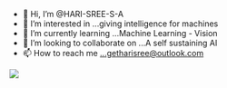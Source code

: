 - 👋 Hi, I’m @HARI-SREE-S-A
- 👀 I’m interested in ...giving intelligence for machines
- 🌱 I’m currently learning ...Machine Learning - Vision
- 💞️ I’m looking to collaborate on ...A self sustaining AI 
- 📫 How to reach me ...getharisree@outlook.com


<P><img align="center" src=[https://github-readme-stats.vercel.app/api?username](https://github-readme-stats.vercel.app/api?username=HARI-SREE-S-A&show_icons=true&theme=radical)
        
